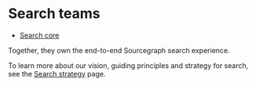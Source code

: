 # Search teams

- [Search core](./core.md)

Together, they own the end-to-end Sourcegraph search experience.

To learn more about our vision, guiding principles and strategy for search, see the [Search strategy](../../../../strategy-goals/strategy/search/index.md) page.
